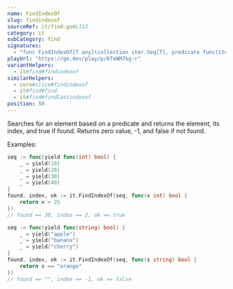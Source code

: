 ```yaml
---
name: FindIndexOf
slug: findindexof
sourceRef: it/find.go#L112
category: it
subCategory: find
signatures:
  - "func FindIndexOf[T any](collection iter.Seq[T], predicate func(item T) bool) (T, int, bool)"
playUrl: "https://go.dev/play/p/6TeNM7kg-r"
variantHelpers:
  - it#find#findindexof
similarHelpers:
  - core#slice#findindexof
  - it#find#find
  - it#find#findlastindexof
position: 50
---
```


Searches for an element based on a predicate and returns the element, its index, and true if found. Returns zero value, -1, and false if not found.

Examples:

```go
seq := func(yield func(int) bool) {
    _ = yield(10)
    _ = yield(20)
    _ = yield(30)
    _ = yield(40)
}
found, index, ok := it.FindIndexOf(seq, func(x int) bool {
    return x > 25
})
// found == 30, index == 2, ok == true
```

```go
seq := func(yield func(string) bool) {
    _ = yield("apple")
    _ = yield("banana")
    _ = yield("cherry")
}
found, index, ok := it.FindIndexOf(seq, func(s string) bool {
    return s == "orange"
})
// found == "", index == -1, ok == false
```